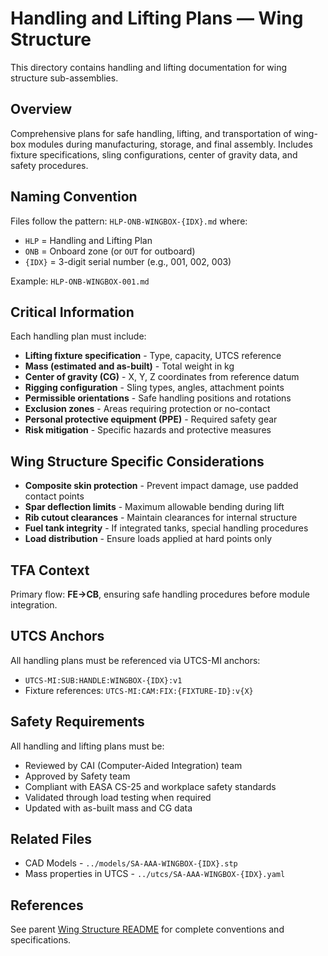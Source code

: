 # Handling and Lifting Plans — Wing Structure

This directory contains handling and lifting documentation for wing structure sub-assemblies.

## Overview

Comprehensive plans for safe handling, lifting, and transportation of wing-box modules during manufacturing, storage, and final assembly. Includes fixture specifications, sling configurations, center of gravity data, and safety procedures.

## Naming Convention

Files follow the pattern: `HLP-ONB-WINGBOX-{IDX}.md` where:
- `HLP` = Handling and Lifting Plan
- `ONB` = Onboard zone (or `OUT` for outboard)
- `{IDX}` = 3-digit serial number (e.g., 001, 002, 003)

Example: `HLP-ONB-WINGBOX-001.md`

## Critical Information

Each handling plan must include:
- **Lifting fixture specification** - Type, capacity, UTCS reference
- **Mass (estimated and as-built)** - Total weight in kg
- **Center of gravity (CG)** - X, Y, Z coordinates from reference datum
- **Rigging configuration** - Sling types, angles, attachment points
- **Permissible orientations** - Safe handling positions and rotations
- **Exclusion zones** - Areas requiring protection or no-contact
- **Personal protective equipment (PPE)** - Required safety gear
- **Risk mitigation** - Specific hazards and protective measures

## Wing Structure Specific Considerations

- **Composite skin protection** - Prevent impact damage, use padded contact points
- **Spar deflection limits** - Maximum allowable bending during lift
- **Rib cutout clearances** - Maintain clearances for internal structure
- **Fuel tank integrity** - If integrated tanks, special handling procedures
- **Load distribution** - Ensure loads applied at hard points only

## TFA Context

Primary flow: **FE→CB**, ensuring safe handling procedures before module integration.

## UTCS Anchors

All handling plans must be referenced via UTCS-MI anchors:
- `UTCS-MI:SUB:HANDLE:WINGBOX-{IDX}:v1`
- Fixture references: `UTCS-MI:CAM:FIX:{FIXTURE-ID}:v{X}`

## Safety Requirements

All handling and lifting plans must be:
- Reviewed by CAI (Computer-Aided Integration) team
- Approved by Safety team
- Compliant with EASA CS-25 and workplace safety standards
- Validated through load testing when required
- Updated with as-built mass and CG data

## Related Files

- CAD Models - `../models/SA-AAA-WINGBOX-{IDX}.stp`
- Mass properties in UTCS - `../utcs/SA-AAA-WINGBOX-{IDX}.yaml`

## References

See parent [Wing Structure README](../README.md) for complete conventions and specifications.
